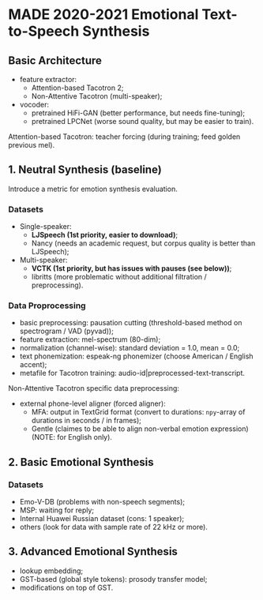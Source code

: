 # MADE 2020-2021 Emotional Text-to-Speech Synthesis

## Basic Architecture
- feature extractor:
    - Attention-based Tacotron 2;
    - Non-Attentive Tacotron (multi-speaker);
- vocoder:
    - pretrained HiFi-GAN (better performance, but needs fine-tuning);
    - pretrained LPCNet (worse sound quality, but may be easier to train).

Attention-based Tacotron: teacher forcing (during training; feed golden previous mel).

## 1. Neutral Synthesis (baseline)

Introduce a metric for emotion synthesis evaluation.

### Datasets
- Single-speaker:
    - **LJSpeech (1st priority, easier to download)**;
    - Nancy (needs an academic request, but corpus quality is better than LJSpeech);
- Multi-speaker:
    - **VCTK (1st priority, but has issues with pauses (see below))**;
    - libritts (more problematic without additional filtration / preprocessing).

### Data Proprocessing
- basic preprocessing: pausation cutting (threshold-based method on spectrogram / VAD (pyvad));
- feature extraction: mel-spectrum (80-dim);
- normalization (channel-wise): standard deviation = 1.0, mean = 0.0;
- text phonemization: espeak-ng phonemizer (choose American / English accent);
- metafile for Tacotron training: audio-id|preprocessed-text-transcript.

Non-Attentive Tacotron specific data preprocessing:
- external phone-level aligner (forced aligner):
    - MFA: output in TextGrid format (convert to durations: `npy`-array of durations in seconds / in frames);
    - Gentle (claimes to be able to align non-verbal emotion expression) (NOTE: for English only).

## 2. Basic Emotional Synthesis

### Datasets
- Emo-V-DB (problems with non-speech segments);
- MSP: waiting for reply;
- Internal Huawei Russian dataset (cons: 1 speaker);
- others (look for data with sample rate of 22 kHz or more).

## 3. Advanced Emotional Synthesis
- lookup embedding;
- GST-based (global style tokens): prosody transfer model;
- modifications on top of GST.
